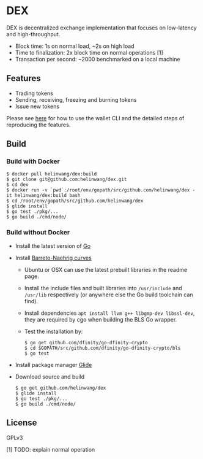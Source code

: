 # DEX

DEX is decentralized exchange implementation that focuses on
low-latency and high-throughput.

- Block time: 1s on normal load, ~2s on high load
- Time to	finalization: 2x block time on normal operations [1]
- Transaction per second: ~2000 benchmarked on a local machine

## Features

- Trading tokens
- Sending, receiving, freezing and burning tokens
- Issue new tokens

Please see [here](./commands.md) for how to use the wallet CLI and the
detailed steps of reproducing the features.

## Build

### Build with Docker

```
$ docker pull helinwang/dex:build
$ git clone git@github.com:helinwang/dex.git
$ cd dex
$ docker run -v `pwd`:/root/env/gopath/src/github.com/helinwang/dex -it helinwang/dex:build bash
$ cd /root/env/gopath/src/github.com/helinwang/dex
$ glide install
$ go test ./pkg/...
$ go build ./cmd/node/
```

### Build without Docker

- Install the latest version of [Go](https://golang.org/doc/install#install)

- Install [Barreto-Naehrig curves](https://github.com/dfinity/bn)

  - Ubuntu or OSX can use the latest prebuilt libraries in the readme
    page.
  
  - Install the include files and built libraries into `/usr/include`
    and `/usr/lib` respectively (or anywhere else the Go build
    toolchain can find).

  - Install dependencies `apt install llvm g++ libgmp-dev libssl-dev`,
    they are required by cgo when building the BLS Go wrapper.

  - Test the installation by:
    ```
    $ go get github.com/dfinity/go-dfinity-crypto
    $ cd $GOPATH/src/github.com/dfinity/go-dfinity-crypto/bls
    $ go test
    ```

- Install package manager [Glide](https://glide.sh/)

- Download source and build
  ```
  $ go get github.com/helinwang/dex
  $ glide install
  $ go test ./pkg/...
  $ go build ./cmd/node/
  ```

## License

GPLv3

[1] TODO: explain normal operation

